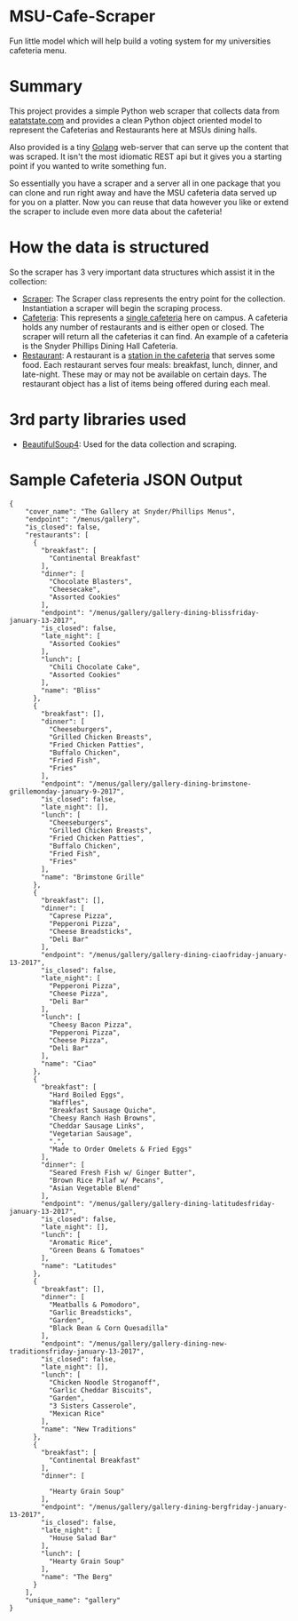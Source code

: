 # MSU-Cafe-Scraper
Fun little model which will help build a voting system for my universities cafeteria menu.

# Summary

This project provides a simple Python web scraper that collects data from [eatatstate.com](https://eatatstate.com/menus) and provides a clean Python object oriented model to represent the Cafeterias and Restaurants here at MSUs dining halls.

Also provided is a tiny [Golang](https://golang.org/) web-server that can serve up the content that was scraped. It isn't the most idiomatic REST api but it gives you a starting point if you wanted to write something fun.

So essentially you have a scraper and a server all in one package that you can clone and run right away and have the MSU cafeteria data served up for you on a platter. Now you can reuse that data however you like or extend the scraper to include even more data about the cafeteria!

# How the data is structured

So the scraper has 3 very important data structures which assist it in the collection:

- [Scraper](https://github.com/atbe/MSU-Cafe-Scraper/blob/master/CafeScraper/Scraper.py): The Scraper class represents the entry point for the collection. Instantiation a scraper will begin the scraping process. 
- [Cafeteria](https://github.com/atbe/MSU-Cafe-Scraper/blob/master/CafeScraper/Cafe.py): This represents a [single cafeteria](https://eatatstate.com/menus/brody) here on campus. A cafeteria holds any number of restaurants and is either open or closed. The scraper will return all the cafeterias it can find. An example of a cafeteria is the Snyder Phillips Dining Hall Cafeteria.
- [Restaurant](https://github.com/atbe/MSU-Cafe-Scraper/blob/master/CafeScraper/Restaurant.py): A restaurant is a [station in the cafeteria](https://eatatstate.com/menus/brody/brody-dining-boiling-pointfriday-january-13-2017) that serves some food. Each restaurant serves four meals: breakfast, lunch, dinner, and late-night. These may or may not be available on certain days. The restaurant object has a list of items being offered during each meal.

# 3rd party libraries used

- [BeautifulSoup4](https://www.crummy.com/software/BeautifulSoup/bs4/doc/): Used for the data collection and scraping.

# Sample Cafeteria JSON Output

```
{
    "cover_name": "The Gallery at Snyder/Phillips Menus",
    "endpoint": "/menus/gallery",
    "is_closed": false,
    "restaurants": [
      {
        "breakfast": [
          "Continental Breakfast"
        ],
        "dinner": [
          "Chocolate Blasters",
          "Cheesecake",
          "Assorted Cookies"
        ],
        "endpoint": "/menus/gallery/gallery-dining-blissfriday-january-13-2017",
        "is_closed": false,
        "late_night": [
          "Assorted Cookies"
        ],
        "lunch": [
          "Chili Chocolate Cake",
          "Assorted Cookies"
        ],
        "name": "Bliss"
      },
      {
        "breakfast": [],
        "dinner": [
          "Cheeseburgers",
          "Grilled Chicken Breasts",
          "Fried Chicken Patties",
          "Buffalo Chicken",
          "Fried Fish",
          "Fries"
        ],
        "endpoint": "/menus/gallery/gallery-dining-brimstone-grillemonday-january-9-2017",
        "is_closed": false,
        "late_night": [],
        "lunch": [
          "Cheeseburgers",
          "Grilled Chicken Breasts",
          "Fried Chicken Patties",
          "Buffalo Chicken",
          "Fried Fish",
          "Fries"
        ],
        "name": "Brimstone Grille"
      },
      {
        "breakfast": [],
        "dinner": [
          "Caprese Pizza",
          "Pepperoni Pizza",
          "Cheese Breadsticks",
          "Deli Bar"
        ],
        "endpoint": "/menus/gallery/gallery-dining-ciaofriday-january-13-2017",
        "is_closed": false,
        "late_night": [
          "Pepperoni Pizza",
          "Cheese Pizza",
          "Deli Bar"
        ],
        "lunch": [
          "Cheesy Bacon Pizza",
          "Pepperoni Pizza",
          "Cheese Pizza",
          "Deli Bar"
        ],
        "name": "Ciao"
      },
      {
        "breakfast": [
          "Hard Boiled Eggs",
          "Waffles",
          "Breakfast Sausage Quiche",
          "Cheesy Ranch Hash Browns",
          "Cheddar Sausage Links",
          "Vegetarian Sausage",
          ".",
          "Made to Order Omelets & Fried Eggs"
        ],
        "dinner": [
          "Seared Fresh Fish w/ Ginger Butter",
          "Brown Rice Pilaf w/ Pecans",
          "Asian Vegetable Blend"
        ],
        "endpoint": "/menus/gallery/gallery-dining-latitudesfriday-january-13-2017",
        "is_closed": false,
        "late_night": [],
        "lunch": [
          "Aromatic Rice",
          "Green Beans & Tomatoes"
        ],
        "name": "Latitudes"
      },
      {
        "breakfast": [],
        "dinner": [
          "Meatballs & Pomodoro",
          "Garlic Breadsticks",
          "Garden",
          "Black Bean & Corn Quesadilla"
        ],
        "endpoint": "/menus/gallery/gallery-dining-new-traditionsfriday-january-13-2017",
        "is_closed": false,
        "late_night": [],
        "lunch": [
          "Chicken Noodle Stroganoff",
          "Garlic Cheddar Biscuits",
          "Garden",
          "3 Sisters Casserole",
          "Mexican Rice"
        ],
        "name": "New Traditions"
      },
      {
        "breakfast": [
          "Continental Breakfast"
        ],
        "dinner": [

          "Hearty Grain Soup"
        ],
        "endpoint": "/menus/gallery/gallery-dining-bergfriday-january-13-2017",
        "is_closed": false,
        "late_night": [
          "House Salad Bar"
        ],
        "lunch": [
          "Hearty Grain Soup"
        ],
        "name": "The Berg"
      }
    ],
    "unique_name": "gallery"
}
```